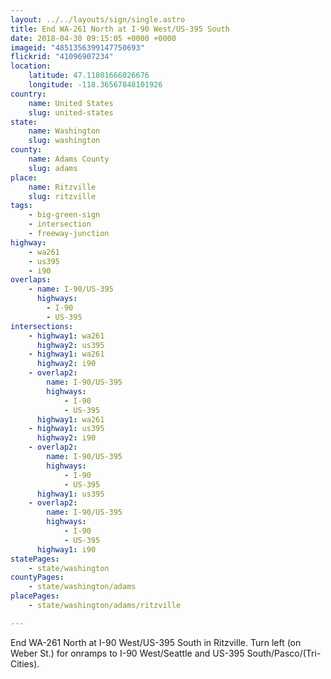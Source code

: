 ```yaml
---
layout: ../../layouts/sign/single.astro
title: End WA-261 North at I-90 West/US-395 South
date: 2018-04-30 09:15:05 +0000 +0000
imageid: "4851356399147750693"
flickrid: "41096907234"
location:
    latitude: 47.11801666026676
    longitude: -118.36567848101926
country:
    name: United States
    slug: united-states
state:
    name: Washington
    slug: washington
county:
    name: Adams County
    slug: adams
place:
    name: Ritzville
    slug: ritzville
tags:
    - big-green-sign
    - intersection
    - freeway-junction
highway:
    - wa261
    - us395
    - i90
overlaps:
    - name: I-90/US-395
      highways:
        - I-90
        - US-395
intersections:
    - highway1: wa261
      highway2: us395
    - highway1: wa261
      highway2: i90
    - overlap2:
        name: I-90/US-395
        highways:
            - I-90
            - US-395
      highway1: wa261
    - highway1: us395
      highway2: i90
    - overlap2:
        name: I-90/US-395
        highways:
            - I-90
            - US-395
      highway1: us395
    - overlap2:
        name: I-90/US-395
        highways:
            - I-90
            - US-395
      highway1: i90
statePages:
    - state/washington
countyPages:
    - state/washington/adams
placePages:
    - state/washington/adams/ritzville

---
```

End WA-261 North at I-90 West/US-395 South in Ritzville.  Turn left (on Weber St.) for onramps to I-90 West/Seattle and US-395 South/Pasco/(Tri-Cities).